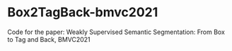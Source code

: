 # Box2TagBack-bmvc2021
Code for the paper: Weakly Supervised Semantic Segmentation: From Box to Tag and Back, BMVC2021
